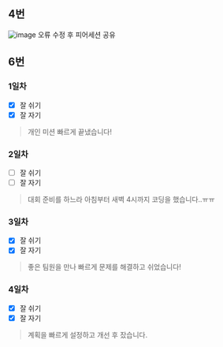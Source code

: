 ## 4번
![image](https://github.com/user-attachments/assets/8e80ba85-0cc1-42ac-9ae0-3c458669bbf1)
오류 수정 후 피어세션 공유
## 6번
### 1일차
 - [x] 잘 쉬기
 - [x] 잘 자기
> 개인 미션 빠르게 끝냈습니다!

### 2일차
 - [ ] 잘 쉬기
 - [ ] 잘 자기
> 대회 준비를 하느라 아침부터 새벽 4시까지 코딩을 했습니다..ㅠㅠ

### 3일차
 - [x] 잘 쉬기
 - [x] 잘 자기
> 좋은 팀원을 만나 빠르게 문제를 해결하고 쉬었습니다!

### 4일차
 - [x] 잘 쉬기
 - [x] 잘 자기
> 계획을 빠르게 설정하고 개선 후 잤습니다. 
